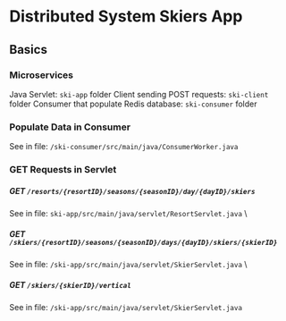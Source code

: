 # Distributed System Skiers App

## Basics
### Microservices
Java Servlet: `ski-app` folder
Client sending POST requests: `ski-client` folder
Consumer that populate Redis database: `ski-consumer` folder

### Populate Data in Consumer
See in file: `/ski-consumer/src/main/java/ConsumerWorker.java`

### GET Requests in Servlet
##### GET `/resorts/{resortID}/seasons/{seasonID}/day/{dayID}/skiers`
See in file: `ski-app/src/main/java/servlet/ResortServlet.java`
\

##### GET `/skiers/{resortID}/seasons/{seasonID}/days/{dayID}/skiers/{skierID}`
See in file: `/ski-app/src/main/java/servlet/SkierServlet.java`
\

##### GET `/skiers/{skierID}/vertical`
See in file: `/ski-app/src/main/java/servlet/SkierServlet.java`
